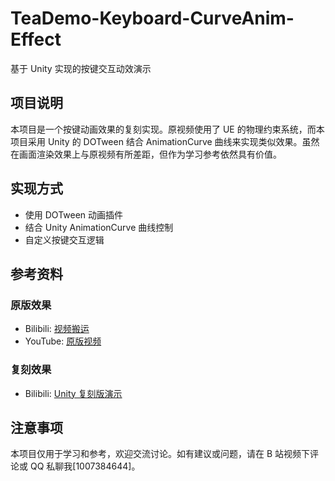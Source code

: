 # TeaDemo-Keyboard-CurveAnim-Effect

基于 Unity 实现的按键交互动效演示

## 项目说明

本项目是一个按键动画效果的复刻实现。原视频使用了 UE 的物理约束系统，而本项目采用 Unity 的 DOTween 结合 AnimationCurve 曲线来实现类似效果。虽然在画面渲染效果上与原视频有所差距，但作为学习参考依然具有价值。

## 实现方式

- 使用 DOTween 动画插件
- 结合 Unity AnimationCurve 曲线控制
- 自定义按键交互逻辑

## 参考资料

### 原版效果

- Bilibili: <a href="https://www.bilibili.com/video/BV1oSPZebEcn" target="_blank">视频搬运</a>
- YouTube: <a href="https://www.youtube.com/watch?v=azgoEvlj7OM" target="_blank">原版视频</a>

### 复刻效果

- Bilibili: <a href="https://www.bilibili.com/video/BV1HjRMYiEZc" target="_blank">Unity 复刻版演示</a>

## 注意事项

本项目仅用于学习和参考，欢迎交流讨论。如有建议或问题，请在 B 站视频下评论或 QQ 私聊我[1007384644]。
